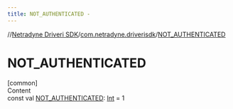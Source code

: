```yaml
---
title: NOT_AUTHENTICATED -
---
```

//[Netradyne Driveri SDK](../index.md)/[com.netradyne.driverisdk](index.md)/[NOT_AUTHENTICATED](-n-o-t_-a-u-t-h-e-n-t-i-c-a-t-e-d.md)



# NOT_AUTHENTICATED  
[common]  
Content  
const val [NOT_AUTHENTICATED](-n-o-t_-a-u-t-h-e-n-t-i-c-a-t-e-d.md): [Int](https://kotlinlang.org/api/latest/jvm/stdlib/kotlin/-int/index.html) = 1  




